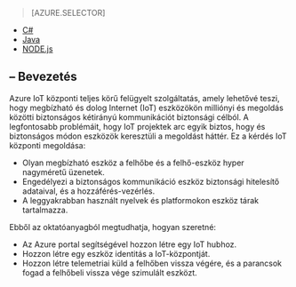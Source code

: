 > [AZURE.SELECTOR]
- [C#](../articles/iot-hub/iot-hub-csharp-csharp-getstarted.md)
- [Java](../articles/iot-hub/iot-hub-java-java-getstarted.md)
- [NODE.js](../articles/iot-hub/iot-hub-node-node-getstarted.md)

## <a name="introduction"></a>– Bevezetés

Azure IoT központi teljes körű felügyelt szolgáltatás, amely lehetővé teszi, hogy megbízható és dolog Internet (IoT) eszközökön milliónyi és megoldás közötti biztonságos kétirányú kommunikációt biztonsági célból. A legfontosabb problémáit, hogy IoT projektek arc egyik biztos, hogy és biztonságos módon eszközök keresztüli a megoldást háttér. Ez a kérdés IoT központi megoldása:

- Olyan megbízható eszköz a felhőbe és a felhő-eszköz hyper nagyméretű üzenetek.
- Engedélyezi a biztonságos kommunikáció eszköz biztonsági hitelesítő adataival, és a hozzáférés-vezérlés.
- A leggyakrabban használt nyelvek és platformokon eszköz tárak tartalmazza.

Ebből az oktatóanyagból megtudhatja, hogyan szeretné:

- Az Azure portal segítségével hozzon létre egy IoT hubhoz.
- Hozzon létre egy eszköz identitás a IoT-központját.
- Hozzon létre telemetriai küld a felhőben vissza végére, és a parancsok fogad a felhőbeli vissza vége szimulált eszközt.